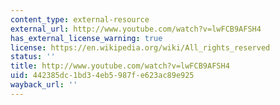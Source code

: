 ```yaml
---
content_type: external-resource
external_url: http://www.youtube.com/watch?v=lwFCB9AFSH4
has_external_license_warning: true
license: https://en.wikipedia.org/wiki/All_rights_reserved
status: ''
title: http://www.youtube.com/watch?v=lwFCB9AFSH4
uid: 442385dc-1bd3-4eb5-987f-e623ac89e925
wayback_url: ''
---
```

